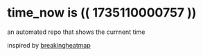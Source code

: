 # time_now is (( 1735110000757 ))

an automated repo that shows the currnent time

inspired by [breakingheatmap](https://github.com/breakingheatmap/breakingheatmap)